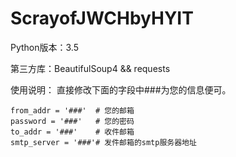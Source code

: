# ScrayofJWCHbyHYIT

Python版本：3.5

第三方库：BeautifulSoup4 && requests

使用说明：
直接修改下面的字段中###为您的信息便可。

	from_addr = '###'  # 您的邮箱
	password = '###'   # 您的密码
	to_addr = '###'    # 收件邮箱
	smtp_server = '###'# 发件邮箱的smtp服务器地址
